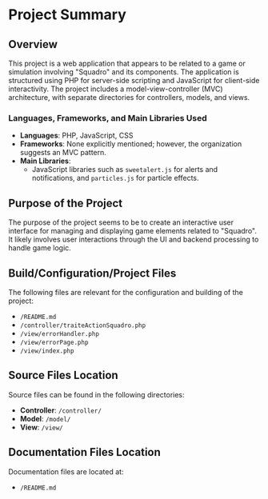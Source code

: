 # Project Summary

## Overview
This project is a web application that appears to be related to a game or simulation involving "Squadro" and its components. The application is structured using PHP for server-side scripting and JavaScript for client-side interactivity. The project includes a model-view-controller (MVC) architecture, with separate directories for controllers, models, and views.

### Languages, Frameworks, and Main Libraries Used
- **Languages**: PHP, JavaScript, CSS
- **Frameworks**: None explicitly mentioned; however, the organization suggests an MVC pattern.
- **Main Libraries**: 
  - JavaScript libraries such as `sweetalert.js` for alerts and notifications, and `particles.js` for particle effects.

## Purpose of the Project
The purpose of the project seems to be to create an interactive user interface for managing and displaying game elements related to "Squadro". It likely involves user interactions through the UI and backend processing to handle game logic.

## Build/Configuration/Project Files
The following files are relevant for the configuration and building of the project:

- `/README.md`
- `/controller/traiteActionSquadro.php`
- `/view/errorHandler.php`
- `/view/errorPage.php`
- `/view/index.php`

## Source Files Location
Source files can be found in the following directories:
- **Controller**: `/controller/`
- **Model**: `/model/`
- **View**: `/view/`

## Documentation Files Location
Documentation files are located at:
- `/README.md`